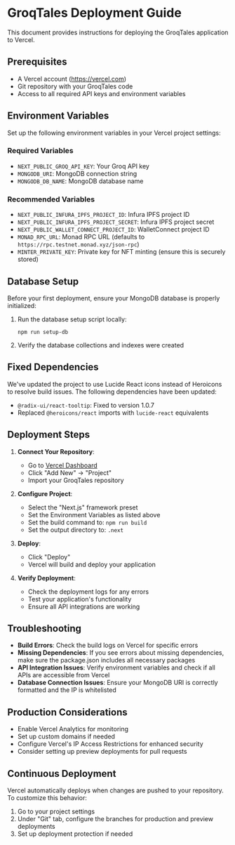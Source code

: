 # GroqTales Deployment Guide

This document provides instructions for deploying the GroqTales application to Vercel.

## Prerequisites

- A Vercel account (https://vercel.com)
- Git repository with your GroqTales code
- Access to all required API keys and environment variables

## Environment Variables

Set up the following environment variables in your Vercel project settings:

### Required Variables

- `NEXT_PUBLIC_GROQ_API_KEY`: Your Groq API key
- `MONGODB_URI`: MongoDB connection string
- `MONGODB_DB_NAME`: MongoDB database name

### Recommended Variables

- `NEXT_PUBLIC_INFURA_IPFS_PROJECT_ID`: Infura IPFS project ID
- `NEXT_PUBLIC_INFURA_IPFS_PROJECT_SECRET`: Infura IPFS project secret
- `NEXT_PUBLIC_WALLET_CONNECT_PROJECT_ID`: WalletConnect project ID
- `MONAD_RPC_URL`: Monad RPC URL (defaults to `https://rpc.testnet.monad.xyz/json-rpc`)
- `MINTER_PRIVATE_KEY`: Private key for NFT minting (ensure this is securely stored)

## Database Setup

Before your first deployment, ensure your MongoDB database is properly initialized:

1. Run the database setup script locally:
   ```
   npm run setup-db
   ```
2. Verify the database collections and indexes were created

## Fixed Dependencies

We've updated the project to use Lucide React icons instead of Heroicons to resolve build issues. The following dependencies have been updated:

- `@radix-ui/react-tooltip`: Fixed to version 1.0.7
- Replaced `@heroicons/react` imports with `lucide-react` equivalents

## Deployment Steps

1. **Connect Your Repository**:
   - Go to [Vercel Dashboard](https://vercel.com/dashboard)
   - Click "Add New" → "Project"
   - Import your GroqTales repository
   
2. **Configure Project**:
   - Select the "Next.js" framework preset
   - Set the Environment Variables as listed above
   - Set the build command to: `npm run build`
   - Set the output directory to: `.next`
   
3. **Deploy**:
   - Click "Deploy"
   - Vercel will build and deploy your application
   
4. **Verify Deployment**:
   - Check the deployment logs for any errors
   - Test your application's functionality
   - Ensure all API integrations are working
   
## Troubleshooting

- **Build Errors**: Check the build logs on Vercel for specific errors
- **Missing Dependencies**: If you see errors about missing dependencies, make sure the package.json includes all necessary packages 
- **API Integration Issues**: Verify environment variables and check if all APIs are accessible from Vercel
- **Database Connection Issues**: Ensure your MongoDB URI is correctly formatted and the IP is whitelisted

## Production Considerations

- Enable Vercel Analytics for monitoring
- Set up custom domains if needed
- Configure Vercel's IP Access Restrictions for enhanced security
- Consider setting up preview deployments for pull requests

## Continuous Deployment

Vercel automatically deploys when changes are pushed to your repository. To customize this behavior:

1. Go to your project settings
2. Under "Git" tab, configure the branches for production and preview deployments
3. Set up deployment protection if needed 